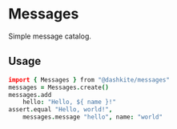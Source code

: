 # Messages

Simple message catalog.

## Usage

```coffeescript
import { Messages } from "@dashkite/messages"
messages = Messages.create()
messages.add
	hello: "Hello, ${ name }!"
assert.equal "Hello, world!",
	messages.message "hello", name: "world"
```

